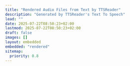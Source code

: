 ```yaml
---
title: "Rendered Audio Files from Text by TTSReader"
description: "Generated by TTSReader's Text To Speech"
lead: ""
date: 2025-07-22T08:50:23+02:00
lastmod: 2025-07-22T08:50:23+02:00
draft: false
images: []
layout: embedded
embedded: "rendered"
sitemap:
  priority: 0.8
---
```

